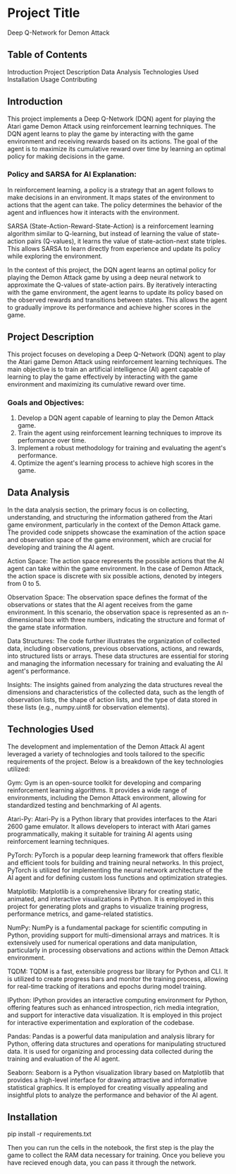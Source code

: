 
# Project Title
Deep Q-Network for Demon Attack

## Table of Contents
Introduction
Project Description
Data Analysis
Technologies Used
Installation
Usage
Contributing

## Introduction


This project implements a Deep Q-Network (DQN) agent for playing the Atari game Demon Attack using reinforcement learning techniques. The DQN agent learns to play the game by interacting with the game environment and receiving rewards based on its actions. The goal of the agent is to maximize its cumulative reward over time by learning an optimal policy for making decisions in the game.

### Policy and SARSA for AI Explanation:

In reinforcement learning, a policy is a strategy that an agent follows to make decisions in an environment. It maps states of the environment to actions that the agent can take. The policy determines the behavior of the agent and influences how it interacts with the environment.

SARSA (State-Action-Reward-State-Action) is a reinforcement learning algorithm similar to Q-learning, but instead of learning the value of state-action pairs (Q-values), it learns the value of state-action-next state triples. This allows SARSA to learn directly from experience and update its policy while exploring the environment.

In the context of this project, the DQN agent learns an optimal policy for playing the Demon Attack game by using a deep neural network to approximate the Q-values of state-action pairs. By iteratively interacting with the game environment, the agent learns to update its policy based on the observed rewards and transitions between states. This allows the agent to gradually improve its performance and achieve higher scores in the game.


## Project Description
This project focuses on developing a Deep Q-Network (DQN) agent to play the Atari game Demon Attack using reinforcement learning techniques. The main objective is to train an artificial intelligence (AI) agent capable of learning to play the game effectively by interacting with the game environment and maximizing its cumulative reward over time.

### Goals and Objectives:

1. Develop a DQN agent capable of learning to play the Demon Attack game.
2. Train the agent using reinforcement learning techniques to improve its performance over time.
3. Implement a robust methodology for training and evaluating the agent's performance.
4. Optimize the agent's learning process to achieve high scores in the game.

## Data Analysis
In the data analysis section, the primary focus is on collecting, understanding, and structuring the information gathered from the Atari game environment, particularly in the context of the Demon Attack game. The provided code snippets showcase the examination of the action space and observation space of the game environment, which are crucial for developing and training the AI agent.

Action Space: The action space represents the possible actions that the AI agent can take within the game environment. In the case of Demon Attack, the action space is discrete with six possible actions, denoted by integers from 0 to 5.

Observation Space: The observation space defines the format of the observations or states that the AI agent receives from the game environment. In this scenario, the observation space is represented as an n-dimensional box with three numbers, indicating the structure and format of the game state information.

Data Structures: The code further illustrates the organization of collected data, including observations, previous observations, actions, and rewards, into structured lists or arrays. These data structures are essential for storing and managing the information necessary for training and evaluating the AI agent's performance.

Insights: The insights gained from analyzing the data structures reveal the dimensions and characteristics of the collected data, such as the length of observation lists, the shape of action lists, and the type of data stored in these lists (e.g., numpy.uint8 for observation elements).


## Technologies Used
The development and implementation of the Demon Attack AI agent leveraged a variety of technologies and tools tailored to the specific requirements of the project. Below is a breakdown of the key technologies utilized:

Gym: Gym is an open-source toolkit for developing and comparing reinforcement learning algorithms. It provides a wide range of environments, including the Demon Attack environment, allowing for standardized testing and benchmarking of AI agents.

Atari-Py: Atari-Py is a Python library that provides interfaces to the Atari 2600 game emulator. It allows developers to interact with Atari games programmatically, making it suitable for training AI agents using reinforcement learning techniques.

PyTorch: PyTorch is a popular deep learning framework that offers flexible and efficient tools for building and training neural networks. In this project, PyTorch is utilized for implementing the neural network architecture of the AI agent and for defining custom loss functions and optimization strategies.

Matplotlib: Matplotlib is a comprehensive library for creating static, animated, and interactive visualizations in Python. It is employed in this project for generating plots and graphs to visualize training progress, performance metrics, and game-related statistics.

NumPy: NumPy is a fundamental package for scientific computing in Python, providing support for multi-dimensional arrays and matrices. It is extensively used for numerical operations and data manipulation, particularly in processing observations and actions within the Demon Attack environment.

TQDM: TQDM is a fast, extensible progress bar library for Python and CLI. It is utilized to create progress bars and monitor the training process, allowing for real-time tracking of iterations and epochs during model training.

IPython: IPython provides an interactive computing environment for Python, offering features such as enhanced introspection, rich media integration, and support for interactive data visualization. It is employed in this project for interactive experimentation and exploration of the codebase.

Pandas: Pandas is a powerful data manipulation and analysis library for Python, offering data structures and operations for manipulating structured data. It is used for organizing and processing data collected during the training and evaluation of the AI agent.

Seaborn: Seaborn is a Python visualization library based on Matplotlib that provides a high-level interface for drawing attractive and informative statistical graphics. It is employed for creating visually appealing and insightful plots to analyze the performance and behavior of the AI agent.

## Installation
pip install -r requirements.txt

Then you can run the cells in the notebook, the first step is the play the game to collect the RAM data necessary for training. Once you believe you have recieved enough data, you can pass it through the network.
